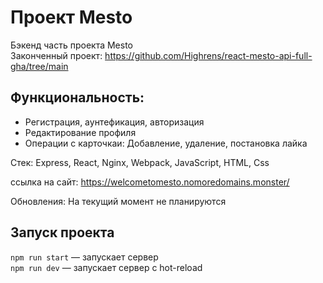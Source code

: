 # Проект Mesto

Бэкенд часть проекта Mesto  
Законченный проект: https://github.com/Highrens/react-mesto-api-full-gha/tree/main

## Функциональность:
* Регистрация, аунтефикация, авторизация
* Редактирование профиля
* Операции с карточкаи: Добавление, удаление, постановка лайка

 Стек: Express, React, Nginx, Webpack, JavaScript, HTML, Css

ссылка на сайт: https://welcometomesto.nomoredomains.monster/

Обновления: На текущий момент не планируются

## Запуск проекта

`npm run start` — запускает сервер   
`npm run dev` — запускает сервер с hot-reload

